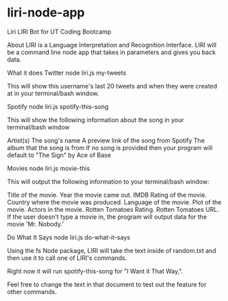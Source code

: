 # liri-node-app

Liri
LIRI Bot for UT Coding Bootcamp

About
LIRI is a Language Interpretation and Recognition Interface. LIRI will be a command line node app that takes in parameters and gives you back data.


What it does
Twitter
node liri.js my-tweets <insert Twitter handle>

This will show this username's last 20 tweets and when they were created at in your terminal/bash window.

Spotify
node liri.js spotify-this-song <insert song title>

This will show the following information about the song in your terminal/bash window

Artist(s)
The song's name
A preview link of the song from Spotify
The album that the song is from
If no song is provided then your program will default to "The Sign" by Ace of Base

Movies
node liri.js movie-this <insert movie title>

This will output the following information to your terminal/bash window:

Title of the movie.
Year the movie came out.
IMDB Rating of the movie.
Country where the movie was produced.
Language of the movie.
Plot of the movie.
Actors in the movie.
Rotten Tomatoes Rating.
Rotten Tomatoes URL.
If the user doesn't type a movie in, the program will output data for the movie 'Mr. Nobody.'

Do What It Says
node liri.js do-what-it-says

Using the fs Node package, LIRI will take the text inside of random.txt and then use it to call one of LIRI's commands.

Right now it will run spotify-this-song for "I Want it That Way,".

Feel free to change the text in that document to test out the feature for other commands.
